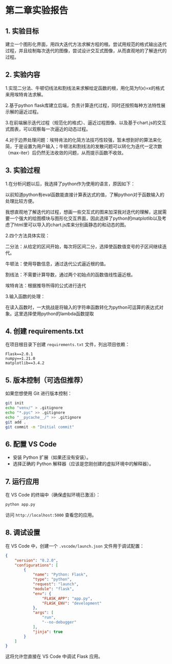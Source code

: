 # 第二章实验报告

## 1. 实验目标

建立一个图形化界面，用四大迭代方法求解方程的根。尝试用规范的格式输出迭代过程，并且绘制每次迭代的图像，尝试设计交互式图像，从而直观地的了解迭代的过程。

## 2. 实验内容

1.实现二分法、牛顿切线法和割线法来求解给定函数的根，用化简为f(x)=x的格式来用埃特肯法求解。

2.基于python flask库建立后端，负责计算迭代过程，同时还按照每种方法特性展示解的逼近过程。

3.在前端展示迭代过程（规范化的格式）、逼近过程图像、以及基于chart.js的交互式图表，可以观察每一次逼近的动态过程。

4.对于边界处理问题：埃特肯法的化简方法技巧性较强，暂未想到好的算法来化简，于是设置为用户输入；牛顿法和割线法的发散问题可以转化为迭代一定次数（max-iter）后仍然无法收敛的问题，从而提示函数不收敛。

## 3. 实验过程

1.在分析问题以后，我选择了python作为使用的语言，原因如下：

以前知道python有eval函数能直接计算表达式的值，了解python对于函数输入的处理比较方便。

我想直观地了解迭代的过程，想画一些交互式的图来加深我对迭代的理解，这就需要一个强大的绘图模块与图形化交互界面，因此选择了python的matplotlib以及考虑了html里可以导入的chart.js库来分别画静态的和动态的图。

2.四个方法具体实现：

二分法：从给定的区间开始，每次将区间二分，选择使函数值变号的子区间继续迭代。

牛顿法：使用导数信息，通过迭代公式逼近根的值。

割线法：不需要计算导数，通过两个初始点的函数值线性逼近根。

埃特肯法：根据推导所得的公式进行迭代

3.输入函数的处理：

在读入函数时，一大挑战是将输入的字符串函数转化为python可运算的表达式对象。这里选择使用python的lambda函数提取


## 4. 创建 requirements.txt

在项目根目录下创建 `requirements.txt` 文件，列出项目依赖：

```
Flask==2.0.1
numpy==1.21.0
matplotlib==3.4.2
```

## 5. 版本控制（可选但推荐）

如果您想使用 Git 进行版本控制：

```bash
git init
echo "venv/" > .gitignore
echo "*.pyc" >> .gitignore
echo "__pycache__/" >> .gitignore
git add .
git commit -m "Initial commit"
```

## 6. 配置 VS Code

- 安装 Python 扩展（如果还没有安装）。
- 选择正确的 Python 解释器（应该是您刚创建的虚拟环境中的解释器）。

## 7. 运行应用

在 VS Code 的终端中（确保虚拟环境已激活）：

```bash
python app.py
```

访问 `http://localhost:5000` 查看您的应用。

## 8. 调试设置

在 VS Code 中，创建一个 `.vscode/launch.json` 文件用于调试配置：

```json
{
    "version": "0.2.0",
    "configurations": [
        {
            "name": "Python: Flask",
            "type": "python",
            "request": "launch",
            "module": "flask",
            "env": {
                "FLASK_APP": "app.py",
                "FLASK_ENV": "development"
            },
            "args": [
                "run",
                "--no-debugger"
            ],
            "jinja": true
        }
    ]
}
```

这将允许您直接在 VS Code 中调试 Flask 应用。
